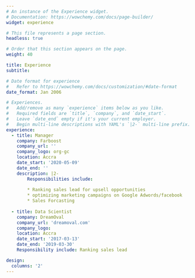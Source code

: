 ```yaml
---
# An instance of the Experience widget.
# Documentation: https://wowchemy.com/docs/page-builder/
widget: experience

# This file represents a page section.
headless: true

# Order that this section appears on the page.
weight: 40

title: Experience
subtitle:

# Date format for experience
#   Refer to https://wowchemy.com/docs/customization/#date-format
date_format: Jan 2006

# Experiences.
#   Add/remove as many `experience` items below as you like.
#   Required fields are `title`, `company`, and `date_start`.
#   Leave `date_end` empty if it's your current employer.
#   Begin multi-line descriptions with YAML's `|2-` multi-line prefix.
experience:
  - title: Manager
    company: Farboost
    company_url: ''
    company_logo: org-gc
    location: Accra
    date_start: '2020-05-09'
    date_end: ''
    description: |2-
        Responsibilities include:
        
        * Ranking sales lead for upsell opportunities
        * optimizing marketing campaigns on Google Adwords/facebook
        * Sales Forcasting
        
  - title: Data Scientist
    company: DreamOval
    company_url: 'dreamoval.com'
    company_logo: 
    location: Accra
    date_start: '2017-03-13'
    date_end: '2019-03-30'
    Responsibility include: Ranking sales lead

design:
  columns: '2'
---
```

